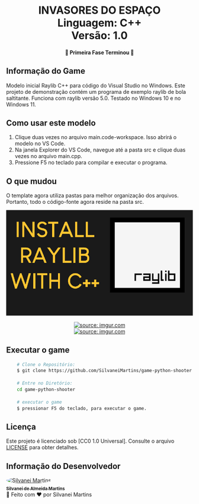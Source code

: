 <h1 align="center">
    INVASORES DO ESPAÇO
    <br />
    Linguagem: C++
    <br />
    Versão: 1.0
</h1>

<h4 align="center">
    🚀 Primeira Fase Terminou 🚀
</h4>

## Informação do Game

Modelo inicial Raylib C++ para código do Visual Studio no Windows.
Este projeto de demonstração contém um programa de exemplo raylib de bola saltitante.
Funciona com raylib versão 5.0. Testado no Windows 10 e no Windows 11.

## Como usar este modelo

1. Clique duas vezes no arquivo main.code-workspace. Isso abrirá o modelo no VS Code.
2. Na janela Explorer do VS Code, navegue até a pasta src e clique duas vezes no arquivo main.cpp.
3. Pressione F5 no teclado para compilar e executar o programa.

## O que mudou

O template agora utiliza pastas para melhor organização dos arquivos.
Portanto, todo o código-fonte agora reside na pasta src.

<p align="center">
  <img src="preview.jpg" alt="" width="800">
</p>

<p align="center">
    <a href="https://imgur.com/Gup6jka"><img src="https://i.imgur.com/Gup6jka.png" title="source: imgur.com" /></a>
    <br />
    <a href="https://imgur.com/XYPS5u1"><img src="https://i.imgur.com/XYPS5u1.png" title="source: imgur.com" /></a>
</p>

## Executar o game

```bash
    # Clone o Repositório:
    $ git clone https://github.com/SilvaneiMartins/game-python-shooter

    # Entre no Diretório:
    cd game-python-shooter

    # executar o game
    $ pressionar F5 do teclado, para executar o game.
```

## Licença

Este projeto é licenciado sob [CC0 1.0 Universal]. Consulte o arquivo [LICENSE](https://github.com/SilvaneiMartins/sam-fitness/blob/master/LICENSE) para obter detalhes.

## Informação do Desenvolvedor

<a href="https://github.com/SilvaneiMartins">
    <img
        style="border-radius:50%"
        src="https://github.com/SilvaneiMartins.png"
        width="100px;"
        alt="Silvanei Martins"
    />
    <br />
    <sub>
        <b>Silvanei de Almeida Martins</b>
    </sub>
</a>
     <a href="https://github.com/SilvaneiMartins" title="Silvanei martins" >
 </a>
<br />
🚀 Feito com ❤️ por Silvanei Martins
